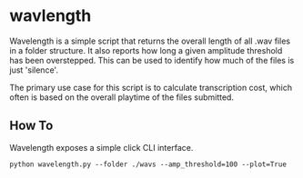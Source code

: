 # wavlength
Wavelength is a simple script that returns the overall length of all .wav files in a folder structure.
It also reports how long a given amplitude threshold has been overstepped. This can be used to identify
how much of the files is just 'silence'.

The primary use case for this script is to calculate transcription cost, which often is
based on the overall playtime of the files submitted.

## How To
Wavelength exposes a simple click CLI interface.

`python wavelength.py --folder ./wavs --amp_threshold=100 --plot=True`
